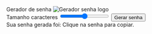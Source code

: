 <!DOCTYPE html>
<html lang="en">
<head>
<meta charset="UTF-8">
<meta http-equiv="X-UA-Compatible" content="IE=edge">
<meta name="viewport" content="width=device-width, initial-scale=1.0"> <meta name="keywords" content="Gerador de senhas"> <link rel="stylesheet" href="style.css"> Gerador de senha </head> <body>
<img class="logo" src=". assets/logo.png" alt="Gerador senha logo"/>
<div class="container-input">
<span> Tamanho <span id="valor"></span> caracteres</span>
<input id="slider" class="slider" type="range" min="5" max="25" value="15"/>
<button id="button" class="button-cta" onclick="generatePassword ()">Gerar senha</button>
</div>
<div id="container-password" onclick="copyPassword ()" class="container-password hide">
<span class="title">Sua senha gerada foi:</span>
<span id="password" class="password"></span>
<span class="tooltip">Clique na senha para copiar. </span>
</div>

</body>
</html>
